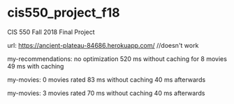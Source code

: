 # cis550_project_f18
CIS 550 Fall 2018 Final Project

url: https://ancient-plateau-84686.herokuapp.com/ //doesn't work

my-recommendations: no optimization
  520 ms without caching for 8 movies
  49 ms with caching

my-movies: 0 movies rated
  83 ms without caching
  40 ms afterwards

my-movies: 3 movies rated
  70 ms without caching
  40 ms afterwards
